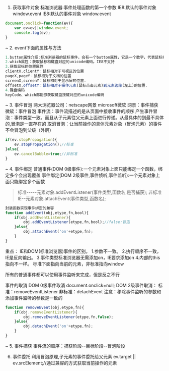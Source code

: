 1. 获取事件对象
标准浏览器:事件处理函数的第一个参数
IE8:默认的事件对象  window.event
IE8:默认的事件对象  window.event
```javascript
document.onclick=function(ev){
	var ev=ev||window.event;
	console.log(ev);
}
```
~
2. event下面的属性与方法
```javascript
1.button属性介绍:标准浏览器的鼠标事件，会有一个button属性，它是一个数字，代表鼠标按键
2.which属性：获取鼠标和键盘对应的unicode编码。IE8不支持
3.获取鼠标的位置属性
clientX,clientY：鼠标相对于可视区的位置
pageX,pageY：鼠标相对于文档的位置
screenX,screenY：鼠标相对于显示屏的位置.
offsetX,offsetY：鼠标相对于操作元素(鼠标点击元素)到元素边缘(左上)的位置.
4.键盘编码
keyCode、which都能够获取键盘按键对应的unicode编码
```
~
3. 事件冒泡
两大浏览器公司：netscape网景      microsoft微软
网景：事件捕获
微软：事件冒泡
事件流：事件流描述的是从页面中接收事件的顺序
产生事件冒泡：事件类型一致。而且从子元素往父元素上面进行传递。从最具体的到最不具体的,冒泡是一直存在的
取消冒泡：让当前操作的具体元素对象（冒泡元素）的事件不会冒泡到父级（外层）
```javascript
if(ev.stopPropagation){
	ev.stopPropagation();//标准
}else{
	ev.cancelBubble=true;//非标准
}
```
~
4. 事件绑定
普通事件(DOM 0级事件):一个元素对象上面只能绑定一个函数，绑定多个会出现覆盖
事件绑定(DOM 2级事件,事件侦听,事件监听):一个元素对象上面只能绑定多个函数
>标准-----元素对象.addEventListener(事件类型,函数名,是否捕获);
非标准IE--元素对象.attachEvent(事件类型,函数名);
```javascript
封装函数实现事件绑定的兼容
function addEvent(obj,etype,fn,bool){
	if(obj.addEventListener){
		obj.addEventListener(etype,fn,bool);//false:冒泡
	}else{
		obj.attachEvent('on'+etype,fn);
	}
}
```
重点：
IE和DOM(标准浏览器)事件的区别。
1.参数不一致。
2.执行顺序不一致，IE是反向输出。
3.事件类型标准浏览器无需添加on，IE要求添加on
4.内部的this指向不一样。  标准下面指向当前的元素，非标准指向window

所有的普通事件都可以使用事件监听来完成，但是反之不行

事件的取消
DOM 0级事件取消   document.onclick=null;
DOM 2级事件取消：
标准：removeEventListener
非标准：detachEvent
注意：移除事件监听的参数和添加事件监听的参数是一致的
```javascript
function removeEvent(obj,etype,fn){
	if(obj.removeEventListener){
		obj.removeEventListener(etype,fn,false);
	}else{
		obj.detachEvent('on'+etype,fn);
	}
}
```
~
5. 事件捕获
事件流的顺序：捕获阶段--目标阶段--冒泡阶段

6. 事件委托
利用冒泡原理,子元素的事件委托给父元素
ev.target || ev.srcElement;//通过兼容的方式获取当前操作的元素